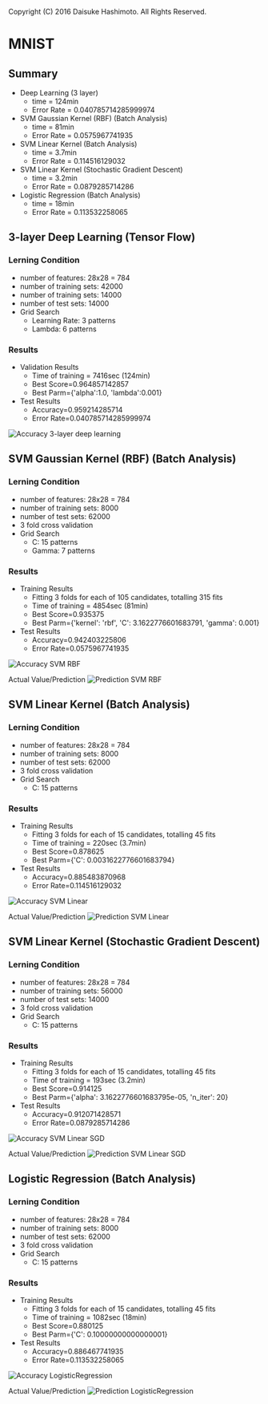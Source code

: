 Copyright (C) 2016 Daisuke Hashimoto. All Rights Reserved.
# MNIST
## Summary
* Deep Learning (3 layer)
  * time = 124min
  * Error Rate = 0.040785714285999974
* SVM Gaussian Kernel (RBF) (Batch Analysis)
  * time = 81min
  * Error Rate = 0.0575967741935
* SVM Linear Kernel (Batch Analysis)
  * time = 3.7min
  * Error Rate = 0.114516129032
* SVM Linear Kernel (Stochastic Gradient Descent)
  * time = 3.2min
  * Error Rate = 0.0879285714286
* Logistic Regression (Batch Analysis)
  * time = 18min
  * Error Rate = 0.113532258065

## 3-layer Deep Learning (Tensor Flow)
### Lerning Condition
* number of features: 28x28 = 784
* number of training sets: 42000
* number of training sets: 14000
* number of test sets: 14000
* Grid Search
  * Learning Rate: 3 patterns
  * Lambda: 6 patterns

### Results
* Validation Results
  * Time of training = 7416sec (124min)
  * Best Score=0.964857142857
  * Best Parm={'alpha':1.0,	'lambda':0.001}
* Test Results
  * Accuracy=0.959214285714
  * Error Rate=0.040785714285999974

![Accuracy 3-layer deep learning](TensorFlow_DeepLearning.png)

## SVM Gaussian Kernel (RBF) (Batch Analysis)
### Lerning Condition
* number of features: 28x28 = 784
* number of training sets: 8000
* number of test sets: 62000
* 3 fold cross validation
* Grid Search
  * C: 15 patterns
  * Gamma: 7 patterns

### Results
* Training Results
  * Fitting 3 folds for each of 105 candidates, totalling 315 fits
  * Time of training = 4854sec (81min)
  * Best Score=0.935375
  * Best Parm={'kernel': 'rbf', 'C': 3.1622776601683791, 'gamma': 0.001}
* Test Results
  * Accuracy=0.942403225806
  * Error Rate=0.0575967741935

![Accuracy SVM RBF](SVM_RBF_accuracy.png)

Actual Value/Prediction
![Prediction SVM RBF](SVM_RBF_prediction.png)

## SVM Linear Kernel (Batch Analysis)
### Lerning Condition
* number of features: 28x28 = 784
* number of training sets: 8000
* number of test sets: 62000
* 3 fold cross validation
* Grid Search
  * C: 15 patterns

### Results
* Training Results
  * Fitting 3 folds for each of 15 candidates, totalling 45 fits
  * Time of training = 220sec (3.7min)
  * Best Score=0.878625
  * Best Parm={'C': 0.0031622776601683794}
* Test Results
  * Accuracy=0.885483870968
  * Error Rate=0.114516129032

![Accuracy SVM Linear](SVM_Linear_accuracy.png)

Actual Value/Prediction
![Prediction SVM Linear](SVM_Linear_prediction.png)

## SVM Linear Kernel (Stochastic Gradient Descent)
### Lerning Condition
* number of features: 28x28 = 784
* number of training sets: 56000
* number of test sets: 14000
* 3 fold cross validation
* Grid Search
  * C: 15 patterns

### Results
* Training Results
  * Fitting 3 folds for each of 15 candidates, totalling 45 fits
  * Time of training = 193sec (3.2min)
  * Best Score=0.914125
  * Best Parm={'alpha': 3.1622776601683795e-05, 'n_iter': 20}
* Test Results
  * Accuracy=0.912071428571
  * Error Rate=0.0879285714286

![Accuracy SVM Linear SGD](SVM_Linear_SGD_accuracy.png)

Actual Value/Prediction
![Prediction SVM Linear SGD](SVM_Linear_SGD_prediction.png)


## Logistic Regression (Batch Analysis)
### Lerning Condition
* number of features: 28x28 = 784
* number of training sets: 8000
* number of test sets: 62000
* 3 fold cross validation
* Grid Search
  * C: 15 patterns

### Results
* Training Results
  * Fitting 3 folds for each of 15 candidates, totalling 45 fits
  * Time of training = 1082sec (18min)
  * Best Score=0.880125
  * Best Parm={'C': 0.10000000000000001}
* Test Results
  * Accuracy=0.886467741935
  * Error Rate=0.113532258065

![Accuracy LogisticRegression](LogisticRegression_accuracy.png)

Actual Value/Prediction
![Prediction LogisticRegression](LogisticRegression_prediction.png)

